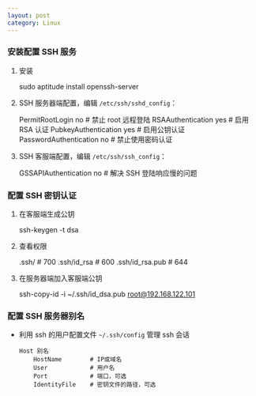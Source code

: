 ```yaml
---
layout: post
category: Linux
---
```


### 安装配置 SSH 服务

  1. 安装
  
        sudo aptitude install openssh-server

  2. SSH 服务器端配置，编辑 `/etc/ssh/sshd_config`：

        PermitRootLogin no           # 禁止 root 远程登陆
        RSAAuthentication yes        # 启用 RSA 认证
        PubkeyAuthentication yes     # 启用公钥认证
        PasswordAuthentication no    # 禁止使用密码认证

  3. SSH 客服端配置，编辑 `/etc/ssh/ssh_config`：

        GSSAPIAuthentication no    # 解决 SSH 登陆响应慢的问题
    
### 配置 SSH 密钥认证

  1. 在客服端生成公钥

        ssh-keygen -t dsa

  2. 查看权限

        .ssh/              # 700
        .ssh/id_rsa        # 600
        .ssh/id_rsa.pub    # 644

  3. 在服务器端加入客服端公钥

        ssh-copy-id -i ~/.ssh/id_dsa.pub root@192.168.122.101

### 配置 SSH 服务器别名

  * 利用 ssh 的用户配置文件 `~/.ssh/config` 管理 ssh 会话

        Host 别名
            HostName        # IP或域名
            User            # 用户名
            Port            # 端口，可选
            IdentityFile    # 密钥文件的路径，可选


